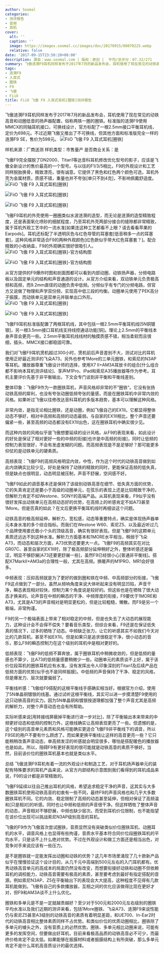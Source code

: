 ```yaml
---
author: Soomal
categories:
- 测评报告
- 音频
- 耳机
cover:
  alt: ''
  caption: ''
  image: https://images.soomal.cc/images/doc/20170915/00070225.webp
  relative: false
date: '2017-09-15T23:50:20+08:00'
description: 源自：www.soomal.com | 版权：原创 |  平均/总评分：07.32/271
summary: 飞傲涟漪F9耳机同样发布于2017年7月的新品发布会，耳机使用了现在常见的动铁高音和动圈低音的扬声器配置，俗称两铁一圈的圈铁。标准版的涟漪F9使用MMCX的同轴耳机接口可换线，标配2.5mm平衡镀银单晶铜耳机线……
tags:
- 涟漪F9
- 入耳式
- 圈铁
- F9
- 飞傲
- FiiO
title: FiiO 飞傲 F9 入耳式耳机[圈铁]测评报告
---
```


飞傲涟漪F9耳机同样发布于2017年7月的新品发布会，耳机使用了现在常见的动铁高音和动圈低音的扬声器配置，俗称两铁一圈的圈铁。标准版的涟漪F9使用MMCX的同轴耳机接口，可换线设计，官方标配了一根2.5mm接口平衡耳机线，定价为698元。不过近期飞傲又推出了不可换线，但其他方面和标准版完全一样的涟漪F9 SE，售价为598元。
![FiiO 飞傲 F9 入耳式耳机[圈铁]](https://images.soomal.cc/images/doc/20170907/00070072.webp)





样机来源：厂商送测
样机类型：市售量产
是否商业关系：是

飞傲F9完全摆脱了DN2000、Titan1等达音科耳机修改优化型号的影子，应该是飞傲全新设计的售价最高的一个型号。与以往的F1/3/5相比，F9的外观设计和工艺同样脱胎换骨，精致漂亮，很有诚意。它提供了黑色和红色两个颜色可选，耳机外壳为金属材质，质感不错，重量也并不夸张[单只不到4克]，不影响佩戴舒适度。
![FiiO 飞傲 F9 入耳式耳机[圈铁]](https://images.soomal.cc/images/doc/20170907/00070073.webp)




![FiiO 飞傲 F9 入耳式耳机[圈铁]](https://images.soomal.cc/images/doc/20170907/00070075_01.webp)




![FiiO 飞傲 F9 入耳式耳机[圈铁]](https://images.soomal.cc/images/doc/20170907/00070076_01.webp)




飞傲F9耳机的外壳使用一圈圈类似水波涟漪的造型，而无论是涟漪的造型精致程度，还是表面氧化喷砂的细腻程度，乃至耳机外壳两部分接合的缝隙都非常精致，属于耳机外观工艺中的一流水准[如果连这种工艺都看不上眼？请去看看苹果的Earpods]。耳机还标配了半透明灰色与红色导管的耳塞套[低音稍多一点的耳塞套]，这种风格非常适合F9的两种外观颜色[红色款似乎带大红色耳塞套？]。配合精致的小收纳盒，F9的外观确实很好很吸引人。
![FiiO 飞傲 F9 入耳式耳机[圈铁]-官方结构图](https://images.soomal.cc/images/doc/20170915/00070222.webp)




![FiiO 飞傲 F9 入耳式耳机[圈铁]-官方结构图](https://images.soomal.cc/images/doc/20170915/00070223.webp)




从官方提供的F9爆炸时图和剖面图都可以看到内部动圈、动铁扬声器，分频电路板以及固定单元的结构和声音通道的设计。从官方介绍来看，双动铁单元负责极高频和高频，而9.2mm直径的动圈负责中低频。分频似乎有专门的分频电路，但官方又说做了物理和声学双份频，实现高中低三段的均衡。动圈单元使用了PEK高分子振膜，而动铁单元是双单元并联单出口外形。
![FiiO 飞傲 F9 入耳式耳机[圈铁]](https://images.soomal.cc/images/doc/20170907/00070080_01.webp)




![FiiO 飞傲 F9 入耳式耳机[圈铁]](https://images.soomal.cc/images/doc/20170907/00070082_01.webp)




飞傲F9耳机标准版配置了两根耳机线，其中包括一根2.5mm平衡耳机线[5N铜镀银]，另一根3.5mm接口耳机线支持线控通话功能[铜]。理论上2.5mm的平衡线本身声音会更亮一些。2.5mm平衡耳机线线材的触摸质感不错，相当柔软而且很细，插头、MMCX接口都稳固可靠。

我们对飞傲F9耳机煲机超过300小时，煲机前后声音差别不大，测试对比的耳机使用正好最近测评的飞朵A73，另外也参考1More的三单元圈铁，和索尼的N3AP等耳机。播放器尊重飞傲设计师的选择，使用X7 II+AM3A耳放卡的组合[什么组合都不影响本耳机测评结论]、享声M1Pro、iPad和索尼A35播放器等作为参考。耳机主要评价先基于非平衡输出，下文会专门谈到非平衡和平衡线差别。

整体印象：飞傲F9作为一款圈铁耳机，声音风格却非常的不”圈铁“。它没有张扬动铁高频的犀利，也没有夸张动圈低频夸张的量感，而是在圈铁耳机中非常内敛的风格。如果听过飞傲以往修改达音科耳机的多版本趋势，基本可以理解这种风格。

非常内敛，是指无论相比圈铁，还是动圈，例如飞傲自己的EX1II。它都显得整体动态不够好，相对中高频和高频的动态最弱。与自家的EX1II相比，整个声音还要偏紧一些，甚至高频的动态都没有EX1II出色，这在圈铁耳机中确实很少见。

而这种内敛的风格似乎是飞傲想要延续的设计风格。从F9的表现来看，如此设计的好处是保证了相对更好一些的中频的衔接[也许是中高频的衔接]，同时让低频的控制力表现很好，不会有发虚发糊的问题。而高频表现是不是足够好？那可能更多仰仗的是动铁单元的硬素质。


高频表现：飞傲F9的高频风格明显内敛，中性，作为这个时代的动铁高音做到如此内敛确实比较少见，好处是保持了动铁的精致的同时，更能保证高频的低失真，但是缺点也很明显，动态明显被压制，声音不舒展，空间感不好。

飞傲F9如此的调音基本还是保持了该级别动铁高音在细节、低失真方面的优势，它的失真肯定还是要小于高级的动圈单元，在弦乐的表现上还是比较精致干净的，但解析力肯定不如Westone、SONY的高端产品。从耳机表现来看，F9似乎没有很好发挥出动铁单元在高频动态好的优势，在高频上的听感肯定不如A73甚至1More。但是否真的如此？在文后更换平衡耳机线时再细谈这个问题。

动铁高音的极高频延伸，解析力，宽松感，动态等重要特点，确实是体现扬声器单元本身水准的多个综合指标。而我们在Westone W60、索尼Z5、以及最近听过几个品牌使用娄氏极小个头的顶级高音，确实有很好表现。但是飞傲F9的这颗单元素质还远达不到这种水准。解析力方面基本和1MORE水平相当，稍弱于飞朵A73，而动态和层次方面，A73优势还要更大一点。飞傲F9的高频其实在对比GR07C、甚至自家的EX1II时，除了极高频部分延伸稍好之外，整体听感还是偏涩，明显不够舒展[A73还要更舒展一些]，虽然F9已经很小心[普通非平衡线]。搭配X7MarkII+AM3a的合理性一般，尤其在高频。换暖声的M1PRO、MR1会好很多。

中频表现：压抑高频就是为了更好的做到圈和铁在中频、中高频部分的衔接，飞傲F9这点做到了一部分。虽然从频响角度来说大体听起来没有明显凹陷，声音干净，瞬态表现相对较快，控制力某个角度说是较好的。但这些也是在牺牲了很大动态才换来的。论声音在中频的瞬态的干净、中频厚度的衔接，F9要优于1MORE和A73，尤其是A73的声音相对是明显更松的，但是比较粗糙，懒散。而F9是另一个极端，非常拘谨。

F9的另一个极端表面上带来了相对稳定的中频，但是也失去了大动态的展现能力，这种设计会不会得不偿失？要看音乐类型，但综合来看，F9还是在保证低失真的情况下，过多的牺牲了动态。中频缺乏张力，让它的听感其实不如我们今天对比的几款耳机，甚至不如EX1II。但是如果只是追求很稳定干净，很小动态的音乐，那么F9的瞬态控制力在这个级别的耳机中是相对更好的。


低频表现：飞傲F9的低频不算奔放，属于圈铁耳机中稍微收敛的，但是低频的量感也不算少，比A73的低频量感要稍微少一些。动圈单元的素质谈不上好，属于该价位段耳机的圈铁耳机应有水准。没有发挥出令人印象深刻的Titan1及后续产品在低频方面的优势[似乎也不是同样振膜]。中低频的声音保持了干净、稳定的风格，但是爆发力、层次就要偏弱了。

平衡线听感：飞傲给F9搭配的这根平衡线手感确实相当好。根据官方介绍，使用了5N单晶铜镀银的线基。通过试听这根平衡线，其实可以进一步摸清楚F9使用的这只动铁高音的实力。因为5N单晶铜和镀银按道理都加强了整个声音尤其是高频的解析力，对整个声音动态也会有所帮助。

实际听感来说[用转接线屏蔽掉平衡进行进一步对比]，除了平衡输出本来带来的中频更好动态和低频的控制力外，这根线确实让高频表现更亮了一些。但遗憾的是，这个级别的高音单元素质和风格可能确实更适合飞傲F9非平衡线下的调音，所以F9SE的用户不要有什么顾虑了。而如果更换平衡线让这样的高音更亮一些？它只能稍稍改善声音动态，单高频发涩的听感就会明显很多，哪怕是搭配暖色的播放器也是如此。所以，阻碍F9有更好表现的很可能就是动铁高音的素质不够好。当然，目前该价位的圈铁耳机基本也就是类似水平。

总结
飞傲涟漪F9耳机有着一流的外观设计和制造工艺，对于耳机扬声器单元的装配有特殊要求的耳机产品来说，从官方内部结构示意图到我们看得到的耳机成品来说，F9的设计都是非常精致的。

飞傲F9延续以往自己推出耳机的风格，希望追求稳定干净的声音，这其实与大多数圈铁耳机使用动铁高音的初衷有一些不同，最终F9的声音风格也和几乎大多数圈铁耳机不同。它的内敛、稳定限制了高频的动态甚至延伸，但相对保证了高频温和[只是相对]的听感。同时也让中频和低频的声音很干净。但这样牺牲了整体声音的动态，声音相对不够舒展，中频也缺少层次。而受到耳机价位限制，也不能指望在该价位出现可以挑战索尼N3AP级别高音的耳机。


飞傲的F9作为飞傲首次尝试圈铁，音质显然没有突破类似价位圈铁耳机、动圈耳机的水平，调音风格上也显得有些拘谨，音质水平基本符合同价位段圈铁耳机的平均水平，只是谈不上什么绝对优势。不过在外观设计和做工方面还是相当出色，对竞争对手来说应该有一些压力。

是不是圈铁就一定能发挥出动圈和动铁的优势？这几年市场里涌现了几十款新产品似乎在慢慢验证这个设计目的，从几千元中高端到500元左右的入门耳机都有。优秀动铁高音单元的高成本的局面仍然没有改变，而想要衔接好动铁和动圈不但依赖耳机的调校能力，动铁高音需要有极高的素质，甚至要考虑到最好有指定搭配的音源。例如索尼N3AP、Z5在平衡输出下的表现会大大提高，这种程度不见得有几款耳机能做到。飞傲有自己的多款播放器，互相之间的优化应该做得比现在更好才对，但F9和AM3A谈不上什么优化。

圈铁和多单元是不是一定就越贵越好？至少对于500元和2000元左右级别的圈铁平均水准以及我们近期的测评来看，包括1More圈铁、飞朵A73、涟漪F9来说性能仍与索尼Z5甚至A3级别的动铁高音的素质有着明显差距，和UE700、In-Ear2时代的动铁高音相比整体素质同样不占优势。和类似价位的优质动圈相比，圈铁除了多单元的噱头之外，没有音质上的必然优势。圈铁、多单元相比动圈来说，可能有更多的发挥空间，但要做出好耳机，目前来看极高品质的动铁高音必不可少，而最终价格肯定不会太低。如果能够在振膜材料或者振膜结构上有所突破，那么多单元肯定不是什么耳机高音质设计的最优选择。
